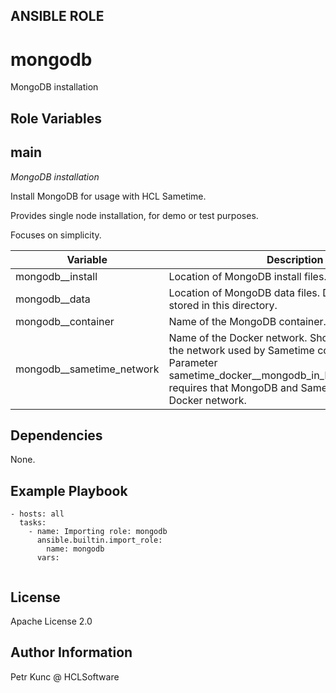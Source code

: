 ANSIBLE ROLE
------------

# mongodb
MongoDB installation


Role Variables
--------------
## main

*MongoDB installation*

Install MongoDB for usage with HCL Sametime.

Provides single node installation, for demo or test purposes.

Focuses on simplicity.

| Variable | Description | Type | Required | Default |
| -------- | ----------- | ---- | -------- | ------- |
| mongodb__install | Location of MongoDB install files. | str | no | /local/install/mongo |
| mongodb__data | Location of MongoDB data files. Databases will be stored in this directory. | str | no | /local/mongo/data/db |
| mongodb__container | Name of the MongoDB container. | str | no | mongo |
| mongodb__sametime_network | Name of the Docker network. Should be the same as the network used by Sametime containers. Parameter sametime_docker__mongodb_in_local_container=true requires that MongoDB and Sametime use the same Docker network. | str | no | sametime.test |


Dependencies
------------
None.

Example Playbook
----------------
```
- hosts: all
  tasks:
    - name: Importing role: mongodb
      ansible.builtin.import_role:
        name: mongodb
      vars:
        
```


License
-------
Apache License 2.0


Author Information
------------------
Petr Kunc @ HCLSoftware
